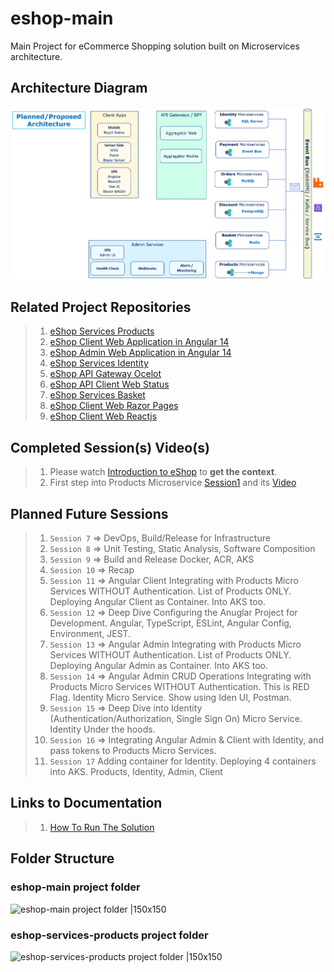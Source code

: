 # eshop-main

Main Project for eCommerce Shopping solution built on Microservices architecture.

## Architecture Diagram

![OverAllArchitecture |150x150](./Documentation/Images/OverAllArchitecture.PNG)

## Related Project Repositories

> 1. [eShop Services Products](https://github.com/vishipayyallore/eshop-services-products)
> 1. [eShop Client Web Application in Angular 14](https://github.com/vishipayyallore/eshop-client-ngweb)
> 1. [eShop Admin Web Application in Angular 14](https://github.com/vishipayyallore/eshop-admin-ngweb)
> 1. [eShop Services Identity](https://github.com/vishipayyallore/eshop-services-identity)
> 1. [eShop API Gateway Ocelot](https://github.com/vishipayyallore/eshop-apigateway-ocelot)
> 1. [eShop API Client Web Status](https://github.com/vishipayyallore/eshop-client-webstatus)
> 1. [eShop Services Basket](https://github.com/vishipayyallore/eshop-services-basket)
> 1. [eShop Client Web Razor Pages](https://github.com/vishipayyallore/eshop-client-razorweb)
> 1. [eShop Client Web Reactjs](https://github.com/vishipayyallore/eshop-client-rjweb)

## Completed Session(s) Video(s)

> 1. Please watch [Introduction to eShop](https://www.youtube.com/watch?v=GB55gX4umNM) to **get the context**.
> 1. First step into Products Microservice [Session1](https://github.com/vishipayyallore/eshop-services-products/blob/main/Documentation/Sessions/Session1.md) and its [Video](https://www.youtube.com/watch?v=wQ0Xf4pKZaQ)

## Planned Future Sessions

> 1. `Session 7` => DevOps, Build/Release for Infrastructure
> 1. `Session 8` => Unit Testing, Static Analysis, Software Composition
> 1. `Session 9` => Build and Release Docker, ACR, AKS
> 1. `Session 10` => Recap
> 1. `Session 11` => Angular Client Integrating with Products Micro Services WITHOUT Authentication. List of Products ONLY. Deploying Angular Client as Container. Into AKS too.
> 1. `Session 12` => Deep Dive Configuring the Anuglar Project for Development. Angular, TypeScript, ESLint, Angular Config, Environment, JEST.
> 1. `Session 13` => Angular Admin Integrating with Products Micro Services WITHOUT Authentication. List of Products ONLY. Deploying Angular Admin as Container. Into AKS too.
> 1. `Session 14` => Angular Admin CRUD Operations Integrating with Products Micro Services WITHOUT Authentication. This is RED Flag. Identity Micro Service. Show using Iden UI, Postman.
> 1. `Session 15` => Deep Dive into Identity (Authentication/Authorization, Single Sign On) Micro Service. Identity Under the hoods.
> 1. `Session 16` => Integrating Angular Admin & Client with Identity, and pass tokens to Products Micro Services.
> 1. `Session 17` Adding container for Identity. Deploying 4 containers into AKS. Products, Identity, Admin, Client

## Links to Documentation

> 1. [How To Run The Solution](./HowTos/HowToRunTheSolution.md)

## Folder Structure

### eshop-main project folder

![eshop-main project folder |150x150](./Documentation/Images/eshop-main.PNG)

### eshop-services-products project folder

![eshop-services-products project folder |150x150](./Documentation/Images/eshop-services-products.PNG)
